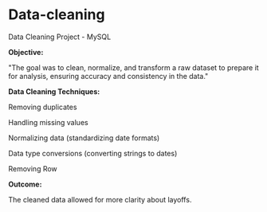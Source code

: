 # Data-cleaning
Data Cleaning Project - MySQL

**Objective:**

"The goal was to clean, normalize, and transform a raw dataset to prepare it for analysis, ensuring accuracy and consistency in the data."

**Data Cleaning Techniques:**

Removing duplicates

Handling missing values

Normalizing data (standardizing date formats)

Data type conversions (converting strings to dates)

Removing Row

**Outcome:**

The cleaned data allowed for more clarity about layoffs.
